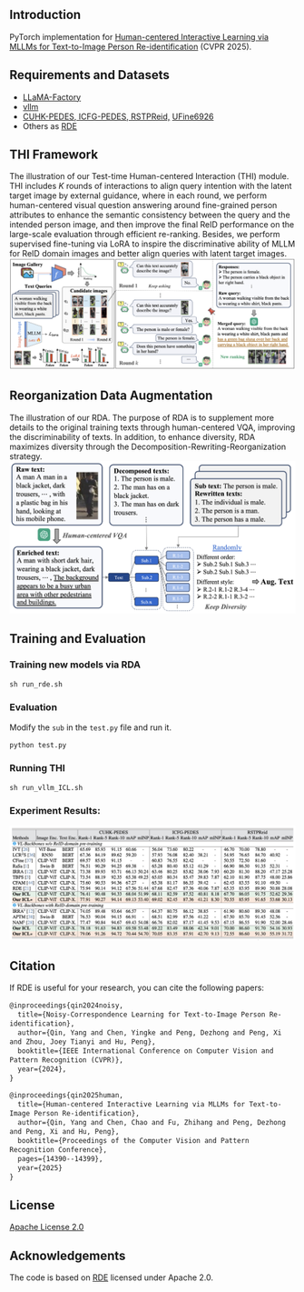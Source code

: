 ## Introduction
PyTorch implementation for [Human-centered Interactive Learning via MLLMs for Text-to-Image Person Re-identification](https://openaccess.thecvf.com/content/CVPR2025/papers/Qin_Human-centered_Interactive_Learning_via_MLLMs_for_Text-to-Image_Person_Re-identification_CVPR_2025_paper.pdf) (CVPR 2025).

## Requirements and Datasets
- [LLaMA-Factory](https://github.com/hiyouga/LLaMA-Factory/)
- [vllm](https://github.com/vllm-project/vllm)
- [CUHK-PEDES, ICFG-PEDES, RSTPReid,](https://github.com/anosorae/IRRA/) [UFine6926](https://github.com/Zplusdragon/UFineBench/)
- Others as [RDE](https://github.com/QinYang79/RDE)

## THI Framework
The illustration of our Test-time Human-centered Interaction (THI) module. THI includes $K$ rounds of interactions to align query intention with the latent target image by external guidance, where in each round, we perform human-centered visual question answering around fine-grained person attributes to enhance the semantic consistency between the query and the intended person image, and then improve the final ReID performance on the large-scale evaluation through efficient re-ranking. Besides, we perform supervised fine-tuning via LoRA to inspire the discriminative ability of MLLM for ReID domain images and better align queries with latent target images.
<img src="./src/THI.png" />

## Reorganization Data Augmentation
The illustration of our RDA. The purpose of RDA is to supplement more details to the original training texts through human-centered VQA, improving the discriminability of texts. In addition, to enhance diversity, RDA maximizes diversity through the Decomposition-Rewriting-Reorganization strategy.
<img src="./src/RDA.png" />





## Training and Evaluation

### Training new models via RDA

```
sh run_rde.sh
```

### Evaluation
Modify the  ```sub``` in the ```test.py``` file and run it.
```
python test.py
```

### Running THI
```
sh run_vllm_ICL.sh
```
 

### Experiment Results:
<img src="./src/result.png" />


## Citation
If RDE is useful for your research, you can cite the following papers:
```
@inproceedings{qin2024noisy,
  title={Noisy-Correspondence Learning for Text-to-Image Person Re-identification},
  author={Qin, Yang and Chen, Yingke and Peng, Dezhong and Peng, Xi and Zhou, Joey Tianyi and Hu, Peng},
  booktitle={IEEE International Conference on Computer Vision and Pattern Recognition (CVPR)},
  year={2024},
}
```

```
@inproceedings{qin2025human,
  title={Human-centered Interactive Learning via MLLMs for Text-to-Image Person Re-identification},
  author={Qin, Yang and Chen, Chao and Fu, Zhihang and Peng, Dezhong and Peng, Xi and Hu, Peng},
  booktitle={Proceedings of the Computer Vision and Pattern Recognition Conference},
  pages={14390--14399},
  year={2025}
}
```

## License

[Apache License 2.0](http://www.apache.org/licenses/LICENSE-2.0)

## Acknowledgements
The code is based on [RDE](https://github.com/QinYang79/RDE) licensed under Apache 2.0.
